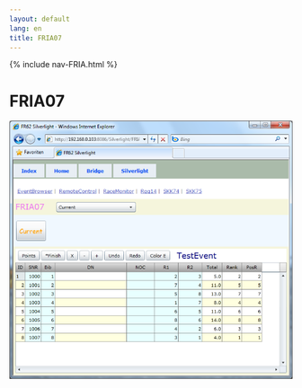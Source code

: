 ```yaml
---
layout: default
lang: en
title: FRIA07
---
```


{% include nav-FRIA.html %}

# FRIA07

![FRIA07 screenshot](../images/FRIA07.png)
